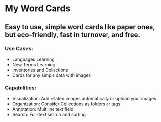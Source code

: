 # My Word Cards

## Easy to use, simple word cards like paper ones, but eco-friendly, fast in turnover, and free. 

### Use Cases:
- Languages Learning
- New Terms Learning
- Inventories and Collections
- Cards for any simple data with images

### Capabilities:
- Visualization: Add related images automatically or upload your images
- Organization: Consider Collections as folders or tags
- Annotation: Multiline text field
- Search: Full-text search and sorting
